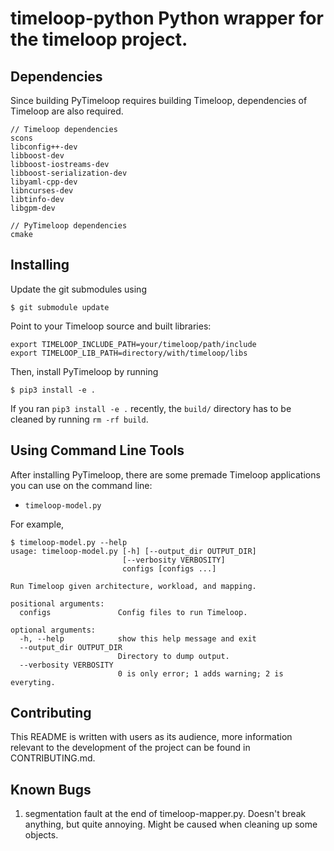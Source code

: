 # timeloop-python Python wrapper for the timeloop project.

## Dependencies
Since building PyTimeloop requires building Timeloop, dependencies of
Timeloop are also required.
```
// Timeloop dependencies
scons
libconfig++-dev
libboost-dev
libboost-iostreams-dev
libboost-serialization-dev
libyaml-cpp-dev
libncurses-dev
libtinfo-dev
libgpm-dev

// PyTimeloop dependencies
cmake
```

## Installing
Update the git submodules using
```
$ git submodule update
```
Point to your Timeloop source and built libraries:
```
export TIMELOOP_INCLUDE_PATH=your/timeloop/path/include
export TIMELOOP_LIB_PATH=directory/with/timeloop/libs
```
Then, install PyTimeloop by running
```
$ pip3 install -e .
```
If you ran `pip3 install -e .` recently, the `build/` directory has to be
cleaned by running `rm -rf build`.


## Using Command Line Tools
After installing PyTimeloop, there are some premade Timeloop applications you
can use on the command line:
- `timeloop-model.py`

For example,
```
$ timeloop-model.py --help
usage: timeloop-model.py [-h] [--output_dir OUTPUT_DIR]
                         [--verbosity VERBOSITY]
                         configs [configs ...]

Run Timeloop given architecture, workload, and mapping.

positional arguments:
  configs               Config files to run Timeloop.

optional arguments:
  -h, --help            show this help message and exit
  --output_dir OUTPUT_DIR
                        Directory to dump output.
  --verbosity VERBOSITY
                        0 is only error; 1 adds warning; 2 is everyting.
```

## Contributing
This README is written with users as its audience, more information relevant
to the development of the project can be found in CONTRIBUTING.md.

## Known Bugs
1. segmentation fault at the end of timeloop-mapper.py. Doesn't break anything,
   but quite annoying. Might be caused when cleaning up some objects.
